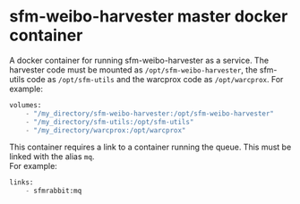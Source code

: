 # sfm-weibo-harvester master docker container

A docker container for running sfm-weibo-harvester as a service.
The harvester code must be mounted as `/opt/sfm-weibo-harvester`, the sfm-utils code as `/opt/sfm-utils` and the warcprox code as `/opt/warcprox`.
For example:

```python
volumes:
    - "/my_directory/sfm-weibo-harvester:/opt/sfm-weibo-harvester"
    - "/my_directory/sfm-utils:/opt/sfm-utils"
    - "/my_directory/warcprox:/opt/warcprox"
```

This container requires a link to a container running the queue. This must be linked with the alias `mq`.  
For example:

```python
links:
    - sfmrabbit:mq
```
